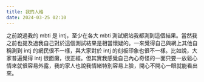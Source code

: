 ```yaml
---
title: 我的人格
date: 2024-03-25 02:10
---
```

之前說過我的 mbti 是 intj，至少在各大 mbti 測試網站我都測到這個結果。當然我之前也提及過我自己對於這個測試結果是相當懷疑的。一來覺得自己與網上其他自稱測到 intj 的網民很不一樣，與大家對於 intj 的刻板印象也很不一樣。比如說，大家普遍覺得 intj 很面癱，很正經。但其實我感覺自己內心奇怪的一面只要一放鬆心情來就很容易外露，我的家人也說我情緒特別容易上臉，開心不開心一眼就能看出來。